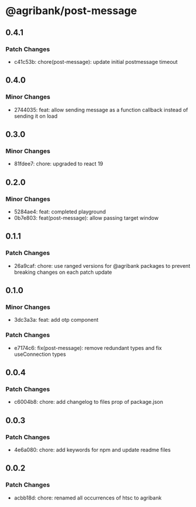 # @agribank/post-message

## 0.4.1

### Patch Changes

- c41c53b: chore(post-message): update initial postmessage timeout

## 0.4.0

### Minor Changes

- 2744035: feat: allow sending message as a function callback instead of sending it on load

## 0.3.0

### Minor Changes

- 81fdee7: chore: upgraded to react 19

## 0.2.0

### Minor Changes

- 5284ae4: feat: completed playground
- 0b7e803: feat(post-message): allow passing target window

## 0.1.1

### Patch Changes

- 26a9caf: chore: use ranged versions for @agribank packages to prevent breaking changes on each patch update

## 0.1.0

### Minor Changes

- 3dc3a3a: feat: add otp component

### Patch Changes

- e7174c6: fix(post-message): remove redundant types and fix useConnection types

## 0.0.4

### Patch Changes

- c6004b8: chore: add changelog to files prop of package.json

## 0.0.3

### Patch Changes

- 4e6a080: chore: add keywords for npm and update readme files

## 0.0.2

### Patch Changes

- acbb18d: chore: renamed all occurrences of htsc to agribank
